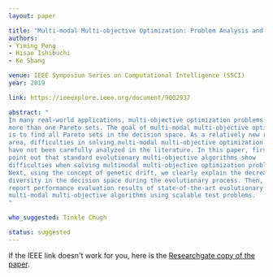 ```yaml
---
layout: paper

title: "Multi-modal Multi-objective Optimization: Problem Analysis and Case Studies"
authors:
- Yiming Peng
- Hisao Ishibuchi
- Ke Shang

venue: IEEE Symposium Series on Computational Intelligence (SSCI)
year: 2019

link: https://ieeexplore.ieee.org/document/9002937

abstract: "
In many real-world applications, multi-objective optimization problems may have
more than one Pareto sets. The goal of multi-modal multi-objective optimization
is to find all Pareto sets in the decision space. As a relatively new research
area, difficulties in solving multi-modal multi-objective optimization problems
have not been carefully analyzed in the literature. In this paper, first we
point out that standard evolutionary multi-objective algorithms show
difficulties when solving multimodal multi-objective optimization problems.
Next, using the concept of genetic drift, we clearly explain the decrease of
diversity in the decision space during the evolutionary process. Then, we
report performance evaluation results of state-of-the-art evolutionary
multi-modal multi-objective algorithms using scalable test problems.
"

who_suggested: Tinkle Chugh

status: suggested
---
```

If the IEEE link doesn't work for you, here is the [Researchgate copy of the paper](https://www.researchgate.net/profile/Yiming_Peng7/publication/339403877_Multi-modal_Multi-objective_Optimization_Problem_Analysis_and_Case_Studies/links/5ea8018e458515ca49f29ec0/Multi-modal-Multi-objective-Optimization-Problem-Analysis-and-Case-Studies.pdf).